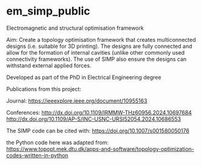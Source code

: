 # em_simp_public
Electromagnetic and structural optimisation framework

Aim: Create a topology optimisation framework that creates multiconnected designs (i.e. suitable for 3D printing). The designs are fully connected and allow for the formation of internal cavities (unlike other commonly used connectivity frameworks). The use of SIMP also ensure the designs can withstand external applied forces.

Developed as part of the PhD in Electrical Engineering degree

Publications from this project:

Journal: https://ieeexplore.ieee.org/document/10955163

Conferences: http://dx.doi.org/10.1109/IRMMW-THz60956.2024.10697684 
http://dx.doi.org/10.1109/AP-S/INC-USNC-URSI52054.2024.10686553

The SIMP code can be cited with:
https://doi.org/10.1007/s001580050176

the Python code here was adapted from:
https://www.topopt.mek.dtu.dk/apps-and-software/topology-optimization-codes-written-in-python
